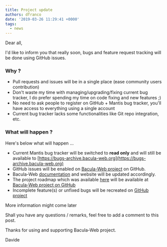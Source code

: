 ```yaml
---
title: Project update
authors: dfranco
date: '2019-03-26 11:29:41 +0000'
tags:
  - news
---
```

Dear all,

I'd like to inform you that really soon, bugs and feature request tracking will be done using GitHub issues.

<!--truncate-->

### Why ?

* Pull requests and issues will be in a single place (ease community users contribution)
* Don't waste my time with managing/upgrading/fixing current bug tracker, I do prefer spending my time on code fixing and new features ;)
* No need to ask people to register on GitHub + Mantis bug tracker, you'll have access to everything using a single account
* Current bug tracker lacks some functionalities like Git repo integration, etc.

### What will happen ?

Here's below what will happen ...

* Current Mantis bug tracker will be switched to **read only** and will still be available to [https://bugs-archive.bacula-web.org](https://bugs-archive.bacula-web.org)
* GitHub issues will be enabled on [Bacula-Web project](https://github.com/bacula-web/bacula-web) on GitHub.
* Bacula-Web [documentation](https://www.bacula-web.org/docs) and website will be updated accordingly.
* The project roadmap which was available [here](https://bugs.bacula-web.org/roadmap_page.php) will be available at [Bacula-Web project on GitHub](https://github.com/bacula-web/bacula-web/projects)
* Incomplete feature(s) or unfixed bugs will be recreated on [GitHub project](https://github.com/bacula-web/bacula-web/issues)

More information might come later

Shall you have any questions / remarks, feel free to add a comment to this post.

Thanks for using and supporting Bacula-Web project.

Davide

